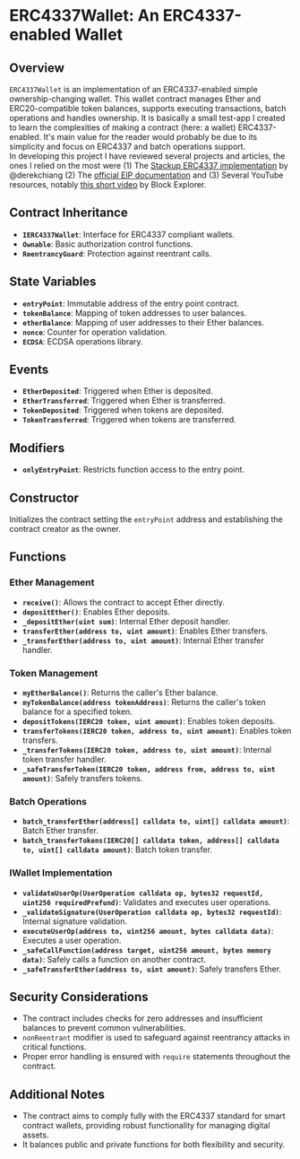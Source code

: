 # ERC4337Wallet: An ERC4337-enabled Wallet

## Overview
`ERC4337Wallet` is an implementation of an ERC4337-enabled simple ownership-changing wallet. This wallet contract manages Ether and ERC20-compatible token balances, supports executing transactions, batch operations and handles ownership. It is basically a small test-app I created to learn the complexities of making a contract (here: a wallet) ERC4337-enabled. It's main value for the reader would probably be due to its simplicity and focus on ERC4337 and batch operations support. <br>In developing this project I have reviewed several projects and articles, the ones I relied on the most were (1) The [Stackup ERC4337 implementation](https://github.com/derekchiang/stackup/blob/7956b8d51001761b2d982e95d79331e83c6612a1/apps/contracts/contracts/wallet/Wallet.sol) by @derekchiang (2) The [official EIP documentation](https://eips.ethereum.org/EIPS/eip-4337) and (3) Several YouTube resources, notably [this short video](https://www.youtube.com/watch?v=r3ZSk4PeqxQ) by Block Explorer.<br>


## Contract Inheritance
- **`IERC4337Wallet`**: Interface for ERC4337 compliant wallets.
- **`Ownable`**: Basic authorization control functions.
- **`ReentrancyGuard`**: Protection against reentrant calls.

## State Variables
- **`entryPoint`**: Immutable address of the entry point contract.
- **`tokenBalance`**: Mapping of token addresses to user balances.
- **`etherBalance`**: Mapping of user addresses to their Ether balances.
- **`nonce`**: Counter for operation validation.
- **`ECDSA`**: ECDSA operations library.

## Events
- **`EtherDeposited`**: Triggered when Ether is deposited.
- **`EtherTransferred`**: Triggered when Ether is transferred.
- **`TokenDeposited`**: Triggered when tokens are deposited.
- **`TokenTransferred`**: Triggered when tokens are transferred.

## Modifiers
- **`onlyEntryPoint`**: Restricts function access to the entry point.

## Constructor
Initializes the contract setting the `entryPoint` address and establishing the contract creator as the owner.

## Functions

### Ether Management
- **`receive()`**: Allows the contract to accept Ether directly.
- **`depositEther()`**: Enables Ether deposits.
- **`_depositEther(uint sum)`**: Internal Ether deposit handler.
- **`transferEther(address to, uint amount)`**: Enables Ether transfers.
- **`_transferEther(address to, uint amount)`**: Internal Ether transfer handler.

### Token Management
- **`myEtherBalance()`**: Returns the caller's Ether balance.
- **`myTokenBalance(address tokenAddress)`**: Returns the caller's token balance for a specified token.
- **`depositTokens(IERC20 token, uint amount)`**: Enables token deposits.
- **`transferTokens(IERC20 token, address to, uint amount)`**: Enables token transfers.
- **`_transferTokens(IERC20 token, address to, uint amount)`**: Internal token transfer handler.
- **`_safeTransferToken(IERC20 token, address from, address to, uint amount)`**: Safely transfers tokens.

### Batch Operations
- **`batch_transferEther(address[] calldata to, uint[] calldata amount)`**: Batch Ether transfer.
- **`batch_transferTokens(IERC20[] calldata token, address[] calldata to, uint[] calldata amount)`**: Batch token transfer.

### IWallet Implementation
- **`validateUserOp(UserOperation calldata op, bytes32 requestId, uint256 requiredPrefund)`**: Validates and executes user operations.
- **`_validateSignature(UserOperation calldata op, bytes32 requestId)`**: Internal signature validation.
- **`executeUserOp(address to, uint256 amount, bytes calldata data)`**: Executes a user operation.
- **`_safeCallFunction(address target, uint256 amount, bytes memory data)`**: Safely calls a function on another contract.
- **`_safeTransferEther(address to, uint amount)`**: Safely transfers Ether.

## Security Considerations
- The contract includes checks for zero addresses and insufficient balances to prevent common vulnerabilities.
- `nonReentrant` modifier is used to safeguard against reentrancy attacks in critical functions.
- Proper error handling is ensured with `require` statements throughout the contract.

## Additional Notes
- The contract aims to comply fully with the ERC4337 standard for smart contract wallets, providing robust functionality for managing digital assets.
- It balances public and private functions for both flexibility and security.
